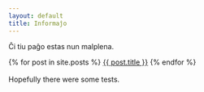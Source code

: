 ```yaml
---
layout: default
title: Informaĵo
---
```


Ĉi tiu paĝo estas nun malplena.

{% for post in site.posts %}
<a href="{{ post.url }}">{{ post.title }}</a> 
{% endfor %}
<br/>
<br/>
Hopefully there were some tests.
